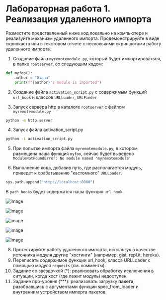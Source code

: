 # Лабораторная работа 1. Реализация удаленного импорта

Разместите представленный ниже код локально на компьютере и реализуйте механизм удаленного импорта. 
Продемонстрируйте в виде скринкаста или в текстовом отчете с несколькими скриншотами работу удаленного импорта.


1. Создание файла ```myremotemodule.py```, который будет импортироваться, в папке ```rootserver```, со следующим кодом:
```python
def myfoo():
    author = "Diana" 
    print(f"{author}'s module is imported")
```

2. Создание файла ```activation_script.py``` с содержимым функций ```url_hook``` и классов ```URLLoader```, ```URLFinder```


3. Запуск сервера http в каталоге ```rootserver``` с файлом ```myremotemodule.py``` 
```sh
python -m http.server
```


4. Запуск файла activation_script.py
```sh
python -i activation_script.py
```

5. При попытке импорта файла ```myremotemodule.py```, в котором размещена наша функция ```myfoo```, сейчас будет выведено ```ModuleNotFoundError: No module named 'myremotemodule'```


6. Выполнение кода, добавив путь, где располагается модуль, приведет к срабатыванию "кастомного" ```URLLoader```.
```python
sys.path.append("http://localhost:8000")
```

В ```path_hooks``` будет содержатся наша функция ```url_hook```. 



![image](https://github.com/user-attachments/assets/d14be88d-1faf-4bcf-85b9-a07c722fdf9a)  

![image](https://github.com/user-attachments/assets/b49d2e01-ea16-49c8-873d-e88cbc53b7eb)  

![image](https://github.com/user-attachments/assets/34793dce-7cb0-45c6-8bfd-85a720d2de6f)  

![image](https://github.com/user-attachments/assets/68dba27f-04dd-4894-b844-cfe718d6e3b8)  

![image](https://github.com/user-attachments/assets/32c61473-65d8-4584-a03a-a49b83922143)  








8. Протестируйте работу удаленного импорта, используя в качестве источника модуля другие "хостинги" (например, gist, repl.it, heroku). 
9. Переписать содержимое функции url_hook, класса URLLoader с помощью модуля ```requests``` (см. комменты).
10. Задание со звездочкой (\*): реализовать обработку исключения в ситуации, когда хост (где лежит модуль) недоступен.
11. Задание про-уровня (\*\*\*): реализовать загрузку **пакета**, разобравшись с аргументами функции spec_from_loader и внутренним устройством импорта пакетов.






